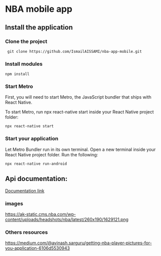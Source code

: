 # NBA mobile app

## Install the application

### Clone the project

```
 git clone https://github.com/IsmailAISSAMI/nba-app-mobile.git
```

### Install modules

```
npm install
```

### Start Metro

First, you will need to start Metro, the JavaScript bundler that ships with React Native.

To start Metro, run npx react-native start inside your React Native project folder:

`npx react-native start`

### Start your application

Let Metro Bundler run in its own terminal. Open a new terminal inside your React Native project folder. Run the following:

`npx react-native run-android`

## Api documentation:

[Documentation link](https://github.com/kshvmdn/nba.js/blob/master/docs/api/DATA.md/)


### images 

https://ak-static.cms.nba.com/wp-content/uploads/headshots/nba/latest/260x190/1629121.png


### Others resources

https://medium.com/@avinash.sarguru/getting-nba-player-pictures-for-you-application-6106d5530943